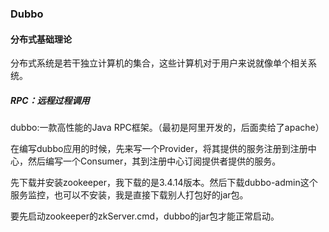 ### Dubbo

#### 分布式基础理论

分布式系统是若干独立计算机的集合，这些计算机对于用户来说就像单个相关系统。

##### RPC：远程过程调用

dubbo:一款高性能的Java RPC框架。（最初是阿里开发的，后面卖给了apache）

在编写dubbo应用的时候，先来写一个Provider，将其提供的服务注册到注册中心，然后编写一个Consumer，其到注册中心订阅提供者提供的服务。

先下载并安装zookeeper，我下载的是3.4.14版本。然后下载dubbo-admin这个服务监控，也可以不安装，我是直接下载别人打包好的jar包。

要先启动zookeeper的zkServer.cmd，dubbo的jar包才能正常启动。











